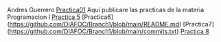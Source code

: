 Andres Guerrero
[Practica01](Practica-01.md)
Aqui publicare las practicas de la materia Programacion I
[Practica 5](practica-05.md)
[Practica6] (https://github.com/DIAFOC/Branch1/blob/main/README.md)
[Practica7] (https://github.com/DIAFOC/Branch1/blob/main/commits.txt)
[Practica 8](practica-08.md)